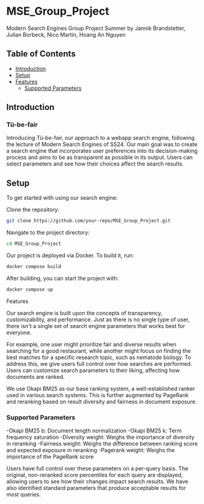 # MSE_Group_Project
Modern Search Engines Group Project Summer by Jannik Brandstetter, Julian Borbeck, Nico Martin, Hoang An Nguyen

## Table of Contents
- [Introduction](#introduction)
- [Setup](#setup)
- [Features](#features)
  - [Supported Parameters](#supported-parameters)
## Introduction
### Tü-be-fair
Introducing Tü-be-fair, our approach to a webapp search engine, following the lecture of Modern Search Engines of SS24. Our main goal was to create a search engine that incorporates user preferences into its decision-making process and aims to be as transparent as possible in its output. Users can select parameters and see how their choices affect the search results.

## Setup

To get started with using our search engine:

Clone the repository:

```sh
git clone https://github.com/your-repo/MSE_Group_Project.git
```

Navigate to the project directory:

```sh
cd MSE_Group_Project
```
Our project is deployed via Docker. To build it, run:
```sh
docker compose build
```
After building, you can start the project with:
```sh
docker compose up
```
Features

Our search engine is built upon the concepts of transparency, customizability, and performance. Just as there is no single type of user, there isn't a single set of search engine parameters that works best for everyone.

For example, one user might prioritize fair and diverse results when searching for a good restaurant, while another might focus on finding the best matches for a specific research topic, such as nematode biology. To address this, we give users full control over how searches are performed. Users can customize search parameters to their liking, affecting how documents are ranked.

We use Okapi BM25 as our base ranking system, a well-established ranker used in various search systems. This is further augmented by PageRank and reranking based on result diversity and fairness in document exposure.
### Supported Parameters

-Okapi BM25 b: Document length normalization
-Okapi BM25 k: Term frequency saturation
-Diversity weight: Weighs the importance of diversity in reranking
-Fairness weight: Weighs the difference between ranking score and expected exposure in reranking
-Pagerank weight: Weighs the importance of the PageRank score

Users have full control over these parameters on a per-query basis. The original, non-reranked score percentiles for each query are displayed, allowing users to see how their changes impact search results. We have also identified standard parameters that produce acceptable results for most queries.
